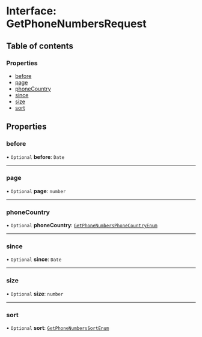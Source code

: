 # Interface: GetPhoneNumbersRequest

## Table of contents

### Properties

- [before](GetPhoneNumbersRequest.md#before)
- [page](GetPhoneNumbersRequest.md#page)
- [phoneCountry](GetPhoneNumbersRequest.md#phonecountry)
- [since](GetPhoneNumbersRequest.md#since)
- [size](GetPhoneNumbersRequest.md#size)
- [sort](GetPhoneNumbersRequest.md#sort)

## Properties

### <a id="before" name="before"></a> before

• `Optional` **before**: `Date`

___

### <a id="page" name="page"></a> page

• `Optional` **page**: `number`

___

### <a id="phonecountry" name="phonecountry"></a> phoneCountry

• `Optional` **phoneCountry**: [`GetPhoneNumbersPhoneCountryEnum`](../enums/GetPhoneNumbersPhoneCountryEnum.md)

___

### <a id="since" name="since"></a> since

• `Optional` **since**: `Date`

___

### <a id="size" name="size"></a> size

• `Optional` **size**: `number`

___

### <a id="sort" name="sort"></a> sort

• `Optional` **sort**: [`GetPhoneNumbersSortEnum`](../enums/GetPhoneNumbersSortEnum.md)
